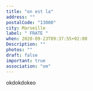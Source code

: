 ```yaml
---
title: "on est la"
address: ""
postalCode: "13000"
city: Marseille
label: " FRATE "
when: 2020-09-23T09:37:55+02:00
Description: ""
photos: ""
draft: false
important: true
association: "om"
---
```


okdokdokeo